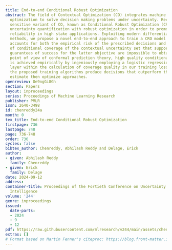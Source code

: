 ```yaml
---
title: End-to-end Conditional Robust Optimization
abstract: The field of Contextual Optimization (CO) integrates machine learning and
  optimization to solve decision making problems under uncertainty. Recently, a risk
  sensitive variant of CO, known as Conditional Robust Optimization (CRO), combines
  uncertainty quantification with robust optimization in order to promote safety and
  reliability in high stake applications. Exploiting modern differentiable optimization
  methods, we propose a novel end-to-end approach to train a CRO model in a way that
  accounts for both the empirical risk of the prescribed decisions and the quality
  of conditional coverage of the contextual uncertainty set that supports them. While
  guarantees of success for the latter objective are impossible to obtain from the
  point of view of conformal prediction theory, high quality conditional coverage
  is achieved empirically by ingeniously employing a logistic regression differentiable
  layer within the calculation of coverage quality in our training loss.We show that
  the proposed training algorithms produce decisions that outperform the traditional
  estimate then optimize approaches.
openreview: Oe9ngGi8Gh
section: Papers
layout: inproceedings
series: Proceedings of Machine Learning Research
publisher: PMLR
issn: 2640-3498
id: chenreddy24a
month: 0
tex_title: End-to-end Conditional Robust Optimization
firstpage: 736
lastpage: 748
page: 736-748
order: 736
cycles: false
bibtex_author: Chenreddy, Abhilash Reddy and Delage, Erick
author:
- given: Abhilash Reddy
  family: Chenreddy
- given: Erick
  family: Delage
date: 2024-09-12
address:
container-title: Proceedings of the Fortieth Conference on Uncertainty in Artificial
  Intelligence
volume: '244'
genre: inproceedings
issued:
  date-parts:
  - 2024
  - 9
  - 12
pdf: https://raw.githubusercontent.com/mlresearch/v244/main/assets/chenreddy24a/chenreddy24a.pdf
extras: []
# Format based on Martin Fenner's citeproc: https://blog.front-matter.io/posts/citeproc-yaml-for-bibliographies/
---
```

